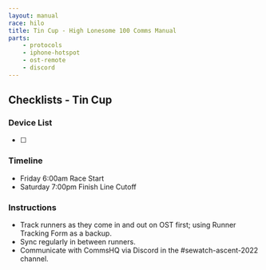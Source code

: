 ```yaml
---
layout: manual
race: hilo
title: Tin Cup - High Lonesome 100 Comms Manual
parts:
    - protocols
    - iphone-hotspot
    - ost-remote
    - discord
---
```


## Checklists - Tin Cup

### Device List
- [ ]


### Timeline

- Friday 6:00am Race Start
- Saturday 7:00pm Finish Line Cutoff

### Instructions

- Track runners as they come in and out on OST first; using Runner Tracking Form as a backup.
- Sync regularly in between runners.
- Communicate with CommsHQ via Discord in the #sewatch-ascent-2022 channel.
